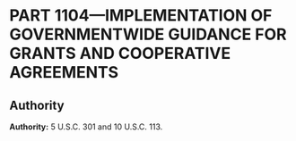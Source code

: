 # PART 1104—IMPLEMENTATION OF GOVERNMENTWIDE GUIDANCE FOR GRANTS AND COOPERATIVE AGREEMENTS


## Authority

**Authority:** 5 U.S.C. 301 and 10 U.S.C. 113.


